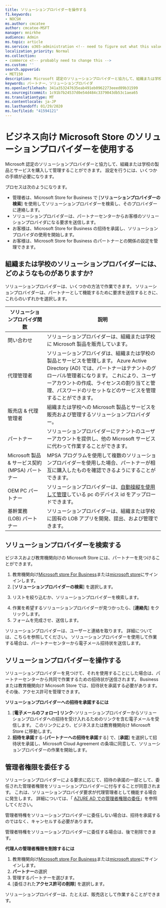 ```yaml
---
title: ソリューションプロバイダーを操作する
f1.keywords:
- NOCSH
ms.author: cmcatee
author: cmcatee-MSFT
manager: mnirkhe
audience: Admin
ms.topic: article
ms.service: o365-administration <!-- need to figure out what this value should be -->
localization_priority: Normal
ms.collection:
- commerce <!-- probably need to change this -->
ms.custom: ''
search.appverid:
- MET150
description: Microsoft 認定のソリューションプロバイダーと協力して、組織または学校の製品とサービスを購入して管理することができます。
keywords: パートナー、ソリューションプロバイダ
ms.openlocfilehash: 341a353247635eab491eb0962273eeed09b31599
ms.sourcegitcommit: 1c91b7b24537d0e54d484c3379043db53c1aea65
ms.translationtype: MT
ms.contentlocale: ja-JP
ms.lasthandoff: 01/29/2020
ms.locfileid: "41594121"
---
```

# <a name="working-with-solution-providers-in-microsoft-store-for-business"></a>ビジネス向け Microsoft Store のソリューションプロバイダーを使用する

Microsoft 認定のソリューションプロバイダーと協力して、組織または学校の製品とサービスを購入して管理することができます。 設定を行うには、いくつかの手順が必要になります。 

プロセスは次のようになります。
- 管理者は、Microsoft Store for Business で [**ソリューションプロバイダーの検索**] を使用してソリューションプロバイダーを検索し、そのプロバイダーに連絡します。 
- ソリューションプロバイダーは、パートナーセンターからお客様のソリューションプロバイダになる要求を送信します。
- お客様は、Microsoft Store for Business の招待を承諾し、ソリューションプロバイダの使用を開始します。
- お客様は、Microsoft Store for Business のパートナーとの関係の設定を管理できます。 

## <a name="what-can-a-solution-provider-do-for-my-organization-or-school"></a>組織または学校のソリューションプロバイダーには、どのようなものがありますか?

ソリューションプロバイダーは、いくつかの方法で作業できます。 ソリューションプロバイダーは、パートナーとして機能するために要求を送信するときに、これらのいずれかを選択します。

| ソリューションプロバイダ関数 | 説明 | 
| ------ | ------------------- | 
| 問い合わせ | ソリューションプロバイダーは、組織または学校に Microsoft 製品を販売しています。 |
| 代理管理者 | ソリューションプロバイダは、組織または学校の製品とサービスを管理します。 Azure Active Directory (AD) では、パートナーはテナントのグローバル管理者になります。 これにより、ユーザーアカウントの作成、ライセンスの割り当てと管理、パスワードのリセットなどのサービスを管理することができます。 |
| 販売店 & 代理管理者 | 組織または学校への Microsoft 製品とサービスを販売および管理するソリューションプロバイダー。 |
| パートナー | ソリューションプロバイダーにテナントのユーザーアカウントを提供し、他の Microsoft サービスに代わって作業することができます。 |
| Microsoft 製品 & サービス契約 (MPSA) パートナー | MPSA プログラムを使用して複数のソリューションプロバイダーを使用した場合、パートナーが相互に購入したものを確認できるようにすることができます。 |
| OEM PC パートナー | ソリューションプロバイダーは、[自動操縦を使用して管理](https://docs.microsoft.com/microsoft-store/add-profile-to-devices)している pc のデバイス id をアップロードできます。   |
| 基幹業務 (LOB) パートナー | ソリューションプロバイダーは、組織または学校に固有の LOB アプリを開発、提出、および管理できます。 |

## <a name="find-a-solution-provider"></a>ソリューションプロバイダーを検索する

ビジネスおよび教育機関向けの Microsoft Store には、パートナーを見つけることができます。 

1. 教育機関向け[Microsoft store For Business](https://businessstore.microsoft.com/)または[microsoft store](https://educationstore.microsoft.com/)にサインインします。
2. [**ソリューションプロバイダーの検索**] を選択します。
<!---
    ![Image shows Find a solution provider option in Microsoft Store for Business.](images/msfb-find-partner.png)
-->
3. リストを絞り込むか、ソリューションプロバイダーを検索します。 
<!---
    ![Image shows Find a solution provider option in Microsoft Store for Business.](images/msfb-provider-list.png)
-->
4. 作業を希望するソリューションプロバイダーが見つかったら、[**連絡先**] をクリックします。
5. フォームを完成させ、送信します。

ソリューションプロバイダーは、ユーザーと連絡を取ります。 詳細については、こちらを参照してください。 ソリューションプロバイダーを使用して作業する場合は、パートナーセンターから電子メール招待状を送信します。 

## <a name="work-with-a-solution-provider"></a>ソリューションプロバイダーを操作する

ソリューションプロバイダーを見つけて、それを使用することにした場合は、パートナーセンターから共同で作業するための招待状が送信されます。 Business または教育機関向け Microsoft Store では、招待状を承諾する必要があります。 その後、アクセス許可を管理できます。

**ソリューションプロバイダーへの招待を承諾するには**
1. [**電子メールのフォロー] リンク**-ソリューションプロバイダーからソリューションプロバイダへの招待を受け入れるためのリンクを含む電子メールを受信します。 このリンクにより、ビジネスまたは教育機関向け Microsoft Store に移動します。
2. **招待を承諾**する-[**パートナーへの招待を承諾**する] で、[**承認**] を選択して招待状を承諾し、Microsoft Cloud Agreement の条項に同意して、ソリューションプロバイダーの作業を開始します。 
<!---
![Image shows accepting an invitation from a solution provider in Microsoft Store for Business.](images/msft-accept-partner.png)
--> 
## <a name="delegate-admin-privileges"></a>管理者権限を委任する

ソリューションプロバイダーによる要求に応じて、招待の承諾の一部として、委任された管理者権限をソリューションプロバイダーに付与することが同意されます。 これは、ソリューションプロバイダ要求が代理管理者として機能する場合に発生します。 詳細については、「 [AZURE AD での管理者権限の委任](https://docs.microsoft.com/partner-center/customers_revoke_admin_privileges#delegated-admin-privileges-in-azure-ad)」を参照してください。 

管理者特権をソリューションプロバイダーに委任しない場合は、招待を承諾するのではなく、キャンセルする必要があります。 

管理者特権をソリューションプロバイダーに委任する場合は、後で削除できます。 

**代理人の管理者権限を削除するには**
1. 教育機関向け[Microsoft store For Business](https://businessstore.microsoft.com/)または[microsoft store](https://educationstore.microsoft.com/)にサインインします。
2. **パートナー**の選択
3. 管理するパートナーを選びます。
4. [委任された**アクセス許可の削除**] を選択します。 

ソリューションプロバイダーは、たとえば、販売店として作業することができます。 
